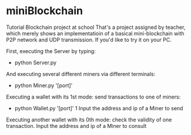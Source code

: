 # miniBlockchain
Tutorial Blockchain project at school
That's a project assigned by teacher, which merely shows an implementatioin of a basical mini-blockchain with P2P network and UDP transmission.
If you'd like to try it on your PC.

First, executing the Server by typing:

- python Server.py

And executing several different miners via different terminals:

- python Miner.py '[port]'

Executing a wallet with its 1st mode:  send transactions to one of miners:

- python Wallet.py '[port]' 1
Input the address and ip of a Miner to send

Executing another wallet with its 0th mode: check the validity of one transaction.
Input the address and ip of a Miner to consult
